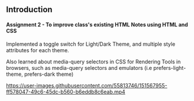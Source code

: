 <h2> Introduction </h2>

<h4> Assignment 2 - To improve class's existing HTML Notes using HTML and CSS </h4>

Implemented a toggle switch for Light/Dark Theme, and multiple style attributes for each theme.

Also learned about media-query selectors in CSS for Rendering Tools in browsers, such as media-query selectors and emulators (i.e prefers-light-theme, prefers-dark theme)

https://user-images.githubusercontent.com/55813746/151567955-ff578047-49c6-45dc-b560-b6eddb8c6eab.mp4


